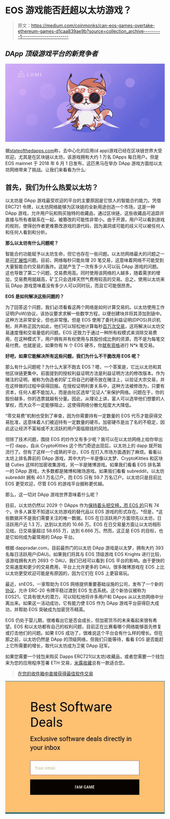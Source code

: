 # EOS 游戏能否赶超以太坊游戏？

> 原文：<https://medium.com/coinmonks/can-eos-games-overtake-ethereum-games-d1caa839ae9b?source=collection_archive---------1----------------------->

## ***DApp 顶级游戏平台的新竞争者***

![](img/3e85225799d0a34b3dfc1e3b14283acd.png)

据[stateofthedapps.com](https://www.stateofthedapps.com/stats)称，去中心化的应用(d app)游戏已经在区块链世界大受欢迎，尤其是在区块链以太坊，该游戏拥有大约 1 万名 DApps 每日用户。但是 EOS mainnet 于 2018 年 6 月 1 日发布，这匹黑马在举办 DApp 游戏方面给以太坊网络带来了挑战。让我们来看看为什么:

## **首先，我们为什么热爱以太坊？**

以太坊是 DApp 游戏最受欢迎的平台的主要原因是它惊人的智能合约能力。凭借 ERC721 令牌，以太坊网络能够为区块链的全新用途创造一个市场，这是一种 DApp 游戏，允许用户玩和购买独特的收藏品，通过区块链，这些收藏品可追踪并直接与所有者联系在一起，被篡改的可能性非常小。由于开源，用户可以看到游戏的规则，使得创作者更难篡改游戏的源代码，因为漏洞或可能的歧义可以被任何人和任何人看到和分析。

**那么以太坊有什么问题呢？**

智能合约功能赋予以太坊生命，但它也存在一些问题。以太坊网络最大的问题之一是[可扩展性](/coinmonks/understanding-ethereum-pertinent-problems-scalability-and-possible-solutions-eb4fec0405be)问题。目前，网络每秒只能处理 20 笔交易，这意味着网络不可能受到大量智能合约交易的轰炸。这就产生了一次有多少人可以玩 DApp 游戏的问题。这也导致了第二个问题，交易费用高。同时使用该网络的人越多，随着需求的增加，交易费用就越高，矿工只会选择天然气费用较高的交易。总之，使用以太坊来玩 DApp 游戏意味着没有多少人可以同时玩，而且它可能很昂贵。

**EOS 是如何解决这些问题的？**

为了回答这个问题，我们必须看看这两个网络是如何计算交易的。以太坊使用工作证明(PoW)协议，该协议要求求解一些数学方程，以便创建块并将其添加到链中。这种方法非常安全，但也非常慢。但是 EOS 使用了委托利益证明(DPOS)共识机制，并声称正因为如此，他们可以轻松地计算每秒[百万次交易](https://blockgeeks.com/guides/eos-blockchain/)，这将解决以太坊交易速度慢和交易量低的问题。EOS 还致力于通过一种所有权模式来消除交易费用，在这种模式下，用户拥有并有权使用与其股份成比例的资源，而不是为每笔交易付费。也就是说，如果你有 N 个 EOS 硬币，你[就有资格](https://blockgeeks.com/guides/eos-blockchain)进行 N*k 笔交易。

**好吧，如果它能解决所有这些问题，我们为什么不干脆改用 EOS 呢？**

那么有什么问题呢？为什么大家不跑去 EOS？嗯，一个答案是，它比以太坊和其他区块链更集中。前面提到的授权利益证明方法是利益证明方法的修改版本。作为赌注的证明，被称为伪造者的矿工将自己的硬币放在赌注上，以验证大宗交易，并在这样做的过程中获得回报。在授权证明利害关系中，这种方法被修改为，只要有资本，任何人都不能加入，而是由社区选举“见证人”来保护网络。问题在于，你的股份越多，你的选票就越有分量。因此，从理论上讲，富人可以选举他们想要的人掌权，而大众不一定能够阻止，这使得网络分散化程度大大降低。

“零交易费”机制也受到了审查，因为你需要持有一定数量的 EOS 代币才能获得交易批准，这意味着人们被迫持有一定数量的硬币。加密硬币是出了名的不稳定，因此这让经济不富裕或不太活跃的用户面临赔钱的风险。

但除了技术问题，围绕 EOS 的炒作又有多少呢？我可以在以太坊网络上给你举出一打 dapp，自从 CryptoKitties 这个热门奇迹出现后，以太坊上的 dapp 就开始流行了。但有了这样一个成熟的平台，EOS 在打入市场方面遇到了麻烦。看看以太坊上排名靠前的 DApp 游戏，其中大约一半是像以太梦、CryptoKitties 和区块链 Cuties 这样的加密收集游戏，另一半是赌博游戏。如果我们看看 EOS 排名第一的 DApp 游戏，大多数都是赌博和赌场游戏。如果我们看看 subreddit，以太坊 subreddit 拥有 40.1 万名订户，而 EOS 只有 59.7 万名订户。以太坊只是目前比 EOS 更受欢迎，尽管 EOS 的游戏平台据称更优越。

那么，这一切对 DApp 游戏世界意味着什么呢？

目前，以太坊仍然以 2029 个 DApps 作为[保持着头把交椅，而 EOS 的](https://www.stateofthedapps.com/stats)只有 74 个。许多人甚至不知道以太坊游戏的替代品以 EOS 游戏的形式存在。*但是，*这些数据并不是我们需要关注的唯一数据。EOS 在日活跃用户方面领先以太坊，日活跃用户近 1.3 万，达到以太坊的 10.66 万。EOS 在日交易量方面让以太坊相形见绌，日交易量超过 58.655 万，达到 6.666 万。然而，这正是 EOS 的目标，也是它如何成为最常用的 DApp 平台。

根据 dappradar.com，目前最热门的以太坊 DApp 游戏是以太梦，拥有大约 393 名每日活跃用户(DAU)。如果我们将其与 EOS 顶级游戏 EOS Knights 进行比较，该游戏拥有大约 2693 个 DAU，我们已经可以看到 EOS 平台的影响。由于更快的交易速度和更少的交易费用，平台上允许更多的 DAU。很多赌博游戏在 EOS 上比以太坊更受欢迎可能是有原因的，因为它们在 EOS 上更容易玩。

最近，shEOS，一家帮助为 EOS 网络提供重要基础设施的公司，发布了一个新的[协议](https://www.ccn.com/new-protocol-lets-eos-dapps-teleport-tokens-from-ethereum/)，允许 ERC-20 令牌平稳过渡到 EOS 生态系统。这个新协议被称为 EOS21，它具有很大的潜力，可以轻松地将许多用户和 DApps 从以太坊网络中分离出来。如果这一活动成功，它有能力使 EOS 作为 DApp 游戏平台获得巨大成功，并帮助 EOS 突破成为加密货币精英。

EOS 仍处于婴儿期，很难看出它是否会成长，但加密货币的未来看起来很有希望。EOS 和以太坊都有自己的权利问题，目前正在比赛看哪个网络能够首先修复或打击他们的问题。如果 EOS 成功了，很难说这个平台会有什么样的增长。但在那之前，以太坊仍然是 DApp 的顶级网络，但我们只能等待，看看 EOS 是否能赶上它所需要的增长，取代以太坊成为卫冕 DApp 冠军。

如果您需要一个钱包来购买 Dapps ERC721(以太坊)收藏品，或者您需要一个钱包来为您的应用程序签署 ETH 交易，[米露收藏](https://lumiwallet.com/collect)总有一款适合您。

> [在您的收件箱中直接获得最佳软件交易](https://coincodecap.com/?utm_source=coinmonks)

[![](img/7c0b3dfdcbfea594cc0ae7d4f9bf6fcb.png)](https://coincodecap.com/?utm_source=coinmonks)